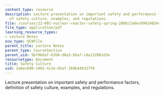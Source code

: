 ```yaml
---
content_type: resource
description: Lecture presentation on important safety and performance factors, definition
  of safety culture, examples, and regulations.
file: /courses/22-091-nuclear-reactor-safety-spring-2008/2a6ec69024024c2e85af269b446327f0_MIT22_091S08_lec22.pdf
file_type: application/pdf
learning_resource_types:
- Lecture Notes
ocw_type: OCWFile
parent_title: Lecture Notes
parent_type: CourseSection
parent_uid: 5bf0bdaf-63b8-d8a3-bbaf-c6a132061d3e
resourcetype: Document
title: Safety Culture
uid: 2a6ec690-2402-4c2e-85af-269b446327f0
---
```

Lecture presentation on important safety and performance factors, definition of safety culture, examples, and regulations.
